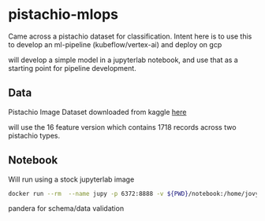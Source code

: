 # pistachio-mlops

Came across a pistachio dataset for classification. Intent here is to use this to develop an ml-pipeline (kubeflow/vertex-ai) and deploy on gcp

will develop a simple model in a jupyterlab notebook, and use that as a starting point for pipeline development.

## Data
Pistachio Image Dataset downloaded from kaggle [here](https://www.kaggle.com/datasets/muratkokludataset/pistachio-image-dataset)

will use the 16 feature version which contains 1718 records across two pistachio types.
## Notebook

Will run using a stock jupyterlab image

```bash
docker run --rm  --name jupy -p 6372:8888 -v ${PWD}/notebook:/home/jovyan/work/pistachio jupyter/scipy-notebook:python-3.11
```

pandera for schema/data validation
